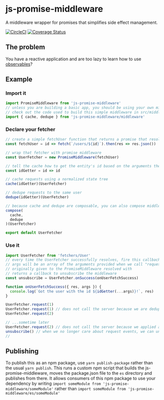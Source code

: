 # js-promise-middleware
A middleware wrapper for promises that simplifies side effect management.

[![CircleCI](https://img.shields.io/circleci/project/github/Ricardo-Marques/js-promise-middleware.svg)](https://circleci.com/gh/ricardo-marques/js-promise-middleware) [![Coverage Status](https://img.shields.io/coveralls/github/Ricardo-Marques/js-promise-middleware.svg)](https://coveralls.io/github/Ricardo-Marques/js-promise-middleware?branch=master)

## The problem

You have a reactive application and are too lazy to learn how to use [observables](http://reactivex.io/rxjs/)?

## Example

### Import it
```javascript
import PromiseMiddleware from 'js-promise-middleware'
// unless you are building a basic app, you should be using your own middleware, not this
// check out the code used to build this simple middleware in src/middleware
import { cache, dedupe } from 'js-promise-middleware/middleware'
```

### Declare your fetcher
```javascript
// create a simple fetchUser function that returns a promise that resolves with the user
const fetchUser = id => fetch(`/users/${id}`).then(res => res.json())

// wrap that fetcher with promise middleware
const UserFetcher = new PromiseMiddleware(fetchUser)

// tell the cache how to get the entity's id based on the arguments the fetch request is given
const idGetter = id => id

// cache requests using a normalized state tree
cache(idGetter)(UserFetcher)

// dedupe requests to the same user
dedupe(idGetter)(UserFetcher)

// because cache and dedupe are composable, you can also compose middlewares
compose(
  cache,
  dedupe
)(UserFetcher)

export default UserFetcher
```

### Use it
```javascript
import UserFetcher from 'fetchers/User'
// every time the UserFetcher successfully resolves, fire this callback
// args will be an array of the arguments provided when we call "request" and res will be whatever the promise
// originally given to the PromiseMiddleware resolved with
// returns a callback to unsubscribe the middleware
const unsubscribe = UserFetcher.onSuccess(onUserFetchSuccess)

function onUserFetchSuccess({ res, args }) {
  console.log(`Got the user with the id ${idGetter(...args)}!`, res)
}

UserFetcher.request(1)
UserFetcher.request(1) // does not call the server because we are deduping requests to the same user
UserFetcher.request(2)

// ...sometime later
UserFetcher.request(2) // does not call the server because we applied a cache to this fetcher
unsubscribe() // when we no longer care about request events, we can unsubscribe to avoid memory leaks
//
```

## Publishing

To publish this as an npm package, use `yarn publish-package` rather than the usual `yarn publish`.
This runs a custom npm script that builds the js-promise-middleware, moves the package.json file to the `es` directory and publishes from there.
It allows consumers of this npm package to use your dependency by writing
`import someModule from 'js-promise-middleware/someModule'`
rather than
`import someModule from 'js-promise-middleware/es/someModule'`
